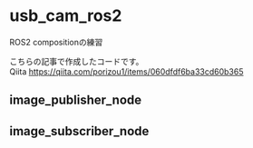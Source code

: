 # usb_cam_ros2

ROS2 compositionの練習

こちらの記事で作成したコードです。  
Qiita
https://qiita.com/porizou1/items/060dfdf6ba33cd60b365


## image_publisher_node


## image_subscriber_node

